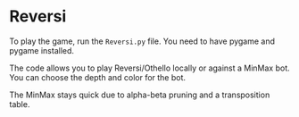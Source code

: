# Reversi

To play the game, run the `Reversi.py` file. You need to have pygame and pygame installed.

The code allows you to play Reversi/Othello locally or against a MinMax bot. You can choose the depth and color for the bot.

The MinMax stays quick due to alpha-beta pruning and a transposition table.
